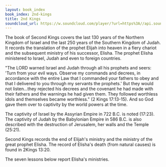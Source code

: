```yaml
---
layout: book_index
book_index: 2nd-kings
title: 2nd Kings
soundcloud_url: https://w.soundcloud.com/player/?url=https%3A//api.soundcloud.com/playlists/185708305%3Fsecret_token%3Ds-od6P0
---
```


The book of Second Kings covers the last 130 years of the Northern Kingdom of Israel and the last 250 years of the Southern Kingdom of Judah. It records the translation of the prophet Elijah into heaven in a fiery chariot and the subsequent ministry of his successor, Elisha. The prophet Elisha ministered to Israel, Judah and even to foreign countries.

"The LORD warned Israel and Judah through all his prophets and seers: 'Turn from your evil ways. Observe my commands and decrees, in accordance with the entire Law that I commanded your fathers to obey and that I delivered to you through my servants the prophets.' But they would not listen…they rejected his decrees and the covenant he had made with their fathers and the warnings he had given them. They followed worthless idols and themselves became worthless." (2 Kings 17:13-15). And so God gave them over to captivity by the world powers at the time.

The captivity of Israel by the Assyrian Empire in 722 B.C. is noted (17:23). The captivity of Judah by the Babylonian Empire in 586 B.C. is also described with the destruction of Jerusalem, her walls and the Temple (25:21).

Second Kings records the end of Elijah's ministry and the ministry of the great prophet Elisha. The record of Elisha's death (from natural causes) is found in 2Kings 13:20.

The seven lessons below report Elisha's ministries.
